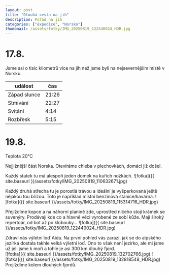 ```yaml
---
layout: post
title: "Dlouhá cesta na jih"
description: Pořád na jih
categories: ["expedice", "Norsko"]
thumbnail: /assets/fotky/IMG_20250819_122440024_HDR.jpg
---
```


# 17.8.

Jsme asi o tisíc kilometrů více na jih než jsme byli na nejsevernějším místě v Norsku.

| událost      | čas   |
| ------------ | ----- |
| Západ slunce | 21:26 |
| Stmívání     | 22:27 |
| Svítání      | 4:14  |
| Rozbřesk     | 5:15  |


# 19.8.


Teplota 20°C

Nejjižnější část Norska. Otevíráme chleba v plechovkách, domácí již došel.

Každý statek tu má alespoň jeden domek na kuřích nožkách. 
![fotka]({{ site.baseurl }}/assets/fotky/IMG_20250819_110632671.jpg)

Každý druhá střecha tu je porostlá trávou a ideální je vyšperkovaná ještě nějakou tou břízou. Toto je například místní benzinová stanice/kavárna.
![fotka]({{ site.baseurl }}/assets/fotky/IMG_20250819_115314716_HDR.jpg)

Přejíždíme kopce a na náhorní planině zde, uprostřed ničeho stojí krámek se suvenýry. Prodávají kde co a hlavně věci vyrobené ze sobí kůže. Mají široký repertoár, od bot až po klobouky... 
![fotka]({{ site.baseurl }}/assets/fotky/IMG_20250819_122440024_HDR.jpg)

Zdraví nás výletní loď Aida. Na první pohled vás zarazí, jak se do alpského jezírka dostala takhle velká výletní loď. Ono to však není jezírko, ale mi jsme už jeli jsme k moři a tohle je asi 300 km dlouhý fjord.  
![fotka]({{ site.baseurl }}/assets/fotky/IMG_20250819_132702766.jpg)
![fotka]({{ site.baseurl }}/assets/fotky/IMG_20250819_132818548_HDR.jpg)
Projíždíme kolem dlouhých fjordů.